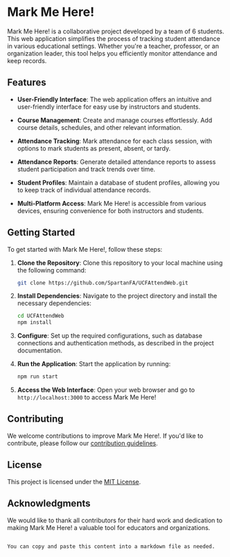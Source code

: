 # Mark Me Here!

Mark Me Here! is a collaborative project developed by a team of 6 students. This web application simplifies the process of tracking student attendance in various educational settings. Whether you're a teacher, professor, or an organization leader, this tool helps you efficiently monitor attendance and keep records.

## Features

- **User-Friendly Interface**: The web application offers an intuitive and user-friendly interface for easy use by instructors and students.

- **Course Management**: Create and manage courses effortlessly. Add course details, schedules, and other relevant information.

- **Attendance Tracking**: Mark attendance for each class session, with options to mark students as present, absent, or tardy.

- **Attendance Reports**: Generate detailed attendance reports to assess student participation and track trends over time.

- **Student Profiles**: Maintain a database of student profiles, allowing you to keep track of individual attendance records.

- **Multi-Platform Access**: Mark Me Here! is accessible from various devices, ensuring convenience for both instructors and students.

## Getting Started

To get started with Mark Me Here!, follow these steps:

1. **Clone the Repository**: Clone this repository to your local machine using the following command:

   ```bash
   git clone https://github.com/SpartanFA/UCFAttendWeb.git
   ```

2. **Install Dependencies**: Navigate to the project directory and install the necessary dependencies:

   ```bash
   cd UCFAttendWeb
   npm install
   ```

3. **Configure**: Set up the required configurations, such as database connections and authentication methods, as described in the project documentation.

4. **Run the Application**: Start the application by running:

   ```bash
   npm run start
   ```

5. **Access the Web Interface**: Open your web browser and go to `http://localhost:3000` to access Mark Me Here!

## Contributing

We welcome contributions to improve Mark Me Here!. If you'd like to contribute, please follow our [contribution guidelines](CONTRIBUTING.md).

## License

This project is licensed under the [MIT License](LICENSE).

## Acknowledgments

We would like to thank all contributors for their hard work and dedication to making Mark Me Here! a valuable tool for educators and organizations.
```

You can copy and paste this content into a markdown file as needed.
